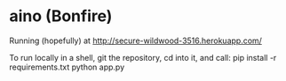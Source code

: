 aino (Bonfire)
====
Running (hopefully) at http://secure-wildwood-3516.herokuapp.com/

To run locally in a shell, git the repository, cd into it, and call:
  pip install -r requirements.txt
  python app.py
